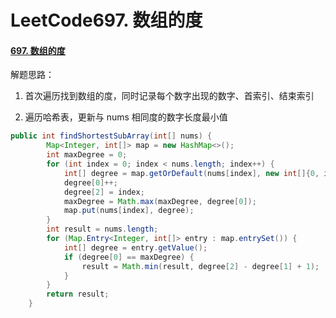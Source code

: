 # LeetCode697. 数组的度

#### [697. 数组的度](https://leetcode-cn.com/problems/degree-of-an-array/)

解题思路：

1. 首次遍历找到数组的度，同时记录每个数字出现的数字、首索引、结束索引

2. 遍历哈希表，更新与 nums 相同度的数字长度最小值

```java
public int findShortestSubArray(int[] nums) {
        Map<Integer, int[]> map = new HashMap<>();
        int maxDegree = 0;
        for (int index = 0; index < nums.length; index++) {
            int[] degree = map.getOrDefault(nums[index], new int[]{0, index, index});
            degree[0]++;
            degree[2] = index;
            maxDegree = Math.max(maxDegree, degree[0]);
            map.put(nums[index], degree);
        }
        int result = nums.length;
        for (Map.Entry<Integer, int[]> entry : map.entrySet()) {
            int[] degree = entry.getValue();
            if (degree[0] == maxDegree) {
                result = Math.min(result, degree[2] - degree[1] + 1);
            }
        }
        return result;
    }
```

